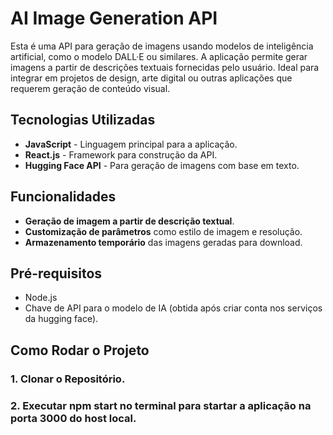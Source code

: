 # AI Image Generation API

Esta é uma API para geração de imagens usando modelos de inteligência artificial, como o modelo DALL·E ou similares. A aplicação permite gerar imagens a partir de descrições textuais fornecidas pelo usuário. Ideal para integrar em projetos de design, arte digital ou outras aplicações que requerem geração de conteúdo visual.

## Tecnologias Utilizadas

- **JavaScript** - Linguagem principal para a aplicação.
- **React.js** - Framework para construção da API.
- **Hugging Face API** - Para geração de imagens com base em texto.

## Funcionalidades

- **Geração de imagem a partir de descrição textual**.
- **Customização de parâmetros** como estilo de imagem e resolução.
- **Armazenamento temporário** das imagens geradas para download.

## Pré-requisitos

- Node.js
- Chave de API para o modelo de IA (obtida após criar conta nos serviços da hugging face).

## Como Rodar o Projeto

### 1. Clonar o Repositório.

### 2. Executar npm start no terminal para startar a aplicação na porta 3000 do host local.

